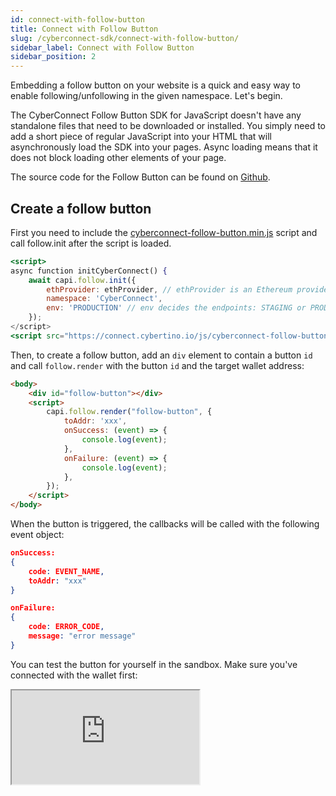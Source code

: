 ```yaml
---
id: connect-with-follow-button
title: Connect with Follow Button
slug: /cyberconnect-sdk/connect-with-follow-button/
sidebar_label: Connect with Follow Button
sidebar_position: 2
---
```


Embedding a follow button on your website is a quick and easy way to enable following/unfollowing in the given namespace. Let's begin.

The CyberConnect Follow Button SDK for JavaScript doesn't have any standalone files that need to be downloaded or installed. You simply need to add a short piece of regular JavaScript into your HTML that will asynchronously load the SDK into your pages. Async loading means that it does not block loading other elements of your page.

The source code for the Follow Button can be found on [Github](https://github.com/cyberconnecthq/follow-button).

## Create a follow button

First you need to include the [cyberconnect-follow-button.min.js](https://connect.cybertino.io/js/cyberconnect-follow-button.min.js) script and call follow.init after the script is loaded.

```jsx
<script>
async function initCyberConnect() {
    await capi.follow.init({
        ethProvider: ethProvider, // ethProvider is an Ethereum provider
	    namespace: 'CyberConnect',
	    env: 'PRODUCTION' // env decides the endpoints: STAGING or PRODUCTION (default)
    });
</script>
<script src="https://connect.cybertino.io/js/cyberconnect-follow-button.min.js" defer onload="initCyberConnect"></script>
```

Then, to create a follow button, add an `div` element to contain a button `id` and call `follow.render` with the button `id` and the target wallet address:

```html
<body>
    <div id="follow-button"></div>
    <script>
        capi.follow.render("follow-button", {
            toAddr: 'xxx',
            onSuccess: (event) => {
                console.log(event);
            },
            onFailure: (event) => {
                console.log(event);
            },
        });
    </script>
</body>
```

When the button is triggered, the callbacks will be called with the following event object:

```json
onSuccess:
{
    code: EVENT_NAME,
    toAddr: "xxx"
}

onFailure:
{
    code: ERROR_CODE,
    message: "error message"
}
```

You can test the button for yourself in the sandbox. Make sure you've connected with the wallet first:

<iframe src="https://codesandbox.io/embed/connect-with-follow-button-lujbw8?codemirror=1&fontsize=14&hidenavigation=0&theme=dark&runonclick=1&view=split"
    title="connect-with-follow-button"
    allow="accelerometer; ambient-light-sensor; camera; encrypted-media; geolocation; gyroscope; hid; microphone; midi; payment; usb; vr; xr-spatial-tracking"
    sandbox="allow-forms allow-modals allow-popups allow-presentation allow-same-origin allow-scripts"
></iframe>
